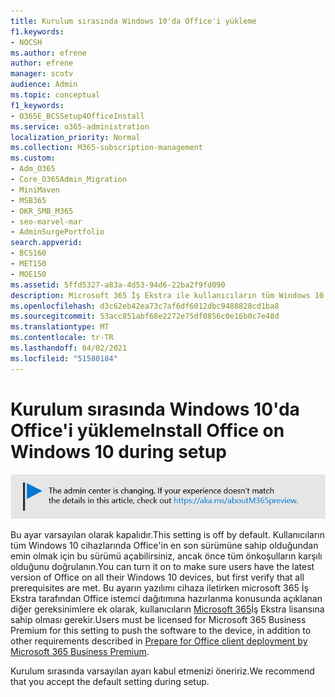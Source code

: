 ```yaml
---
title: Kurulum sırasında Windows 10'da Office'i yükleme
f1.keywords:
- NOCSH
ms.author: efrene
author: efrene
manager: scotv
audience: Admin
ms.topic: conceptual
f1_keywords:
- O365E_BCSSetup4OfficeInstall
ms.service: o365-administration
localization_priority: Normal
ms.collection: M365-subscription-management
ms.custom:
- Adm_O365
- Core_O365Admin_Migration
- MiniMaven
- MSB365
- OKR_SMB_M365
- seo-marvel-mar
- AdminSurgePortfolio
search.appverid:
- BCS160
- MET150
- MOE150
ms.assetid: 5ffd5327-a83a-4d53-94d6-22ba2f9fd090
description: Microsoft 365 İş Ekstra ile kullanıcıların tüm Windows 10 cihazlarında Office'in en son sürümüne sahip olduğundan nasıl emin olayabilirsiniz?
ms.openlocfilehash: d3c62eb42ea73c7af6df6012dbc9488828cd1ba8
ms.sourcegitcommit: 53acc851abf68e2272e75df0856c0e16b0c7e48d
ms.translationtype: MT
ms.contentlocale: tr-TR
ms.lasthandoff: 04/02/2021
ms.locfileid: "51580184"
---
```

# <a name="install-office-on-windows-10-during-setup"></a><span data-ttu-id="a1f0e-103">Kurulum sırasında Windows 10'da Office'i yükleme</span><span class="sxs-lookup"><span data-stu-id="a1f0e-103">Install Office on Windows 10 during setup</span></span>

![Bunu işaret alan https://aka.ms/aboutM365preview başlık.](../media/m365admincenterchanging.png)

<span data-ttu-id="a1f0e-105">Bu ayar varsayılan olarak kapalıdır.</span><span class="sxs-lookup"><span data-stu-id="a1f0e-105">This setting is off by default.</span></span> <span data-ttu-id="a1f0e-106">Kullanıcıların tüm Windows 10 cihazlarında Office'in en son sürümüne sahip olduğundan emin olmak için bu sürümü açabilirsiniz, ancak önce tüm önkoşulların karşılı olduğunu doğrulanın.</span><span class="sxs-lookup"><span data-stu-id="a1f0e-106">You can turn it on to make sure users have the latest version of Office on all their Windows 10 devices, but first verify that all prerequisites are met.</span></span> <span data-ttu-id="a1f0e-107">Bu ayarın yazılımı cihaza iletirken microsoft 365 İş Ekstra tarafından Office istemci dağıtımına hazırlanma konusunda açıklanan diğer gereksinimlere ek olarak, kullanıcıların [Microsoft 365](prepare-for-office-client-deployment.md)İş Ekstra lisansına sahip olması gerekir.</span><span class="sxs-lookup"><span data-stu-id="a1f0e-107">Users must be licensed for Microsoft 365 Business Premium for this setting to push the software to the device, in addition to other requirements described in [Prepare for Office client deployment by Microsoft 365 Business Premium](prepare-for-office-client-deployment.md).</span></span>
  
<span data-ttu-id="a1f0e-108">Kurulum sırasında varsayılan ayarı kabul etmenizi öneririz.</span><span class="sxs-lookup"><span data-stu-id="a1f0e-108">We recommend that you accept the default setting during setup.</span></span>
